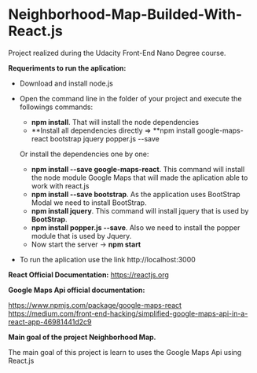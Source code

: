 # Neighborhood-Map-Builded-With-React.js
Project realized during the Udacity Front-End Nano Degree course.



**__Requeriments to run the aplication:__**
- Download and install node.js
- Open the command line in the folder of your project and execute the followings commands:
  - **npm install**. That will install the node dependencies
  - **Install all dependencies directly => **npm install google-maps-react bootstrap jquery popper.js --save
  
  Or install the dependencies one by one:
  - **npm install --save google-maps-react**. This command will install the node module Google Maps that will made the aplication able to work with react.js
  - **npm install --save bootstrap**. As the application uses BootStrap Modal we need to install BootStrap.
  - **npm install jquery**. This command will install jquery that is used by **BootStrap**.
  - **npm install popper.js --save**. Also we need to install the popper module that is used by Jquery.
  - Now start the server -> **npm start**
- To run the aplication use the link http://localhost:3000

**React Official Documentation:** https://reactjs.org

**Google Maps Api official documentation:**

https://www.npmjs.com/package/google-maps-react
https://medium.com/front-end-hacking/simplified-google-maps-api-in-a-react-app-46981441d2c9


**__Main goal of the project Neighborhood Map.__**

The main goal of this project is learn to uses the Google Maps Api using React.js
